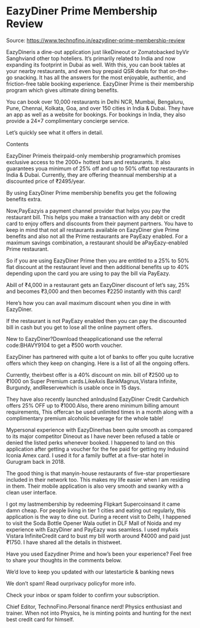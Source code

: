 # EazyDiner Prime Membership Review

Source: https://www.technofino.in/eazydiner-prime-membership-review

EazyDineris a dine-out application just likeDineout or Zomatobacked byVir Sanghviand other top hoteliers. It’s primarily related to India and now expanding its footprint in Dubai as well. With this, you can book tables at your nearby restaurants, and even buy prepaid QSR deals for that on-the-go snacking. It has all the answers for the most enjoyable, authentic, and friction-free table booking experience. EazyDiner Prime is their membership program which gives ultimate dining benefits.

You can book over 10,000 restaurants in Delhi NCR, Mumbai, Bengaluru, Pune, Chennai, Kolkata, Goa, and over 150 cities in India & Dubai. They have an app as well as a website for bookings. For bookings in India, they also provide a 24×7 complimentary concierge service.

Let’s quickly see what it offers in detail.

Contents

EazyDiner Primeis theirpaid-only membership programwhich promises exclusive access to the 2000+ hottest bars and restaurants. It also guarantees youa minimum of 25% off and up to 50% offat top restaurants in India & Dubai. Currently, they are offering theannual membership at a discounted price of ₹2495/year.

By using EazyDiner Prime membership benefits you get the following benefits extra.

Now,PayEazyis a payment channel provider that helps you pay the restaurant bill. This helps you make a transaction with any debit or credit card to enjoy offers and discounts from their payment partners. You have to keep in mind that not all restaurants available on EazyDiner give Prime benefits and also not all the Prime restaurants are PayEazy enabled. For a maximum savings combination, a restaurant should be aPayEazy-enabled Prime restaurant.

So if you are using EazyDiner Prime then you are entitled to a 25% to 50% flat discount at the restaurant level and then additional benefits up to 40% depending upon the card you are using to pay the bill via PayEazy.

Abill of ₹4,000 in a restaurant gets an EazyDiner discount of let’s say, 25% and becomes ₹3,000 and then becomes ₹2250 instantly with this card!

Here’s how you can avail maximum discount when you dine in with EazyDiner.

If the restaurant is not PayEazy enabled then you can pay the discounted bill in cash but you get to lose all the online payment offers.

New to EazyDiner?Download theapplicationand use the referral code:BHAVY9104 to get a ₹500 worth voucher.

EazyDiner has partnered with quite a lot of banks to offer you quite lucrative offers which they keep on changing. Here is a list of all the ongoing offers.

Currently, theirbest offer is a 40% discount on min. bill of ₹2500 up to ₹1000 on Super Premium cards.LikeAxis BankMagnus,Vistara Infinite, Burgundy, andReservewhich is usable once in 15 days.

They have also recently launched anIndusInd EazyDiner Credit Cardwhich offers 25% OFF up to ₹1000.Also, there areno minimum billing amount requirements, This offercan be used unlimited times in a month along with a complimentary premium alcoholic beverage for the whole table!

Mypersonal experience with EazyDinerhas been quite smooth as compared to its major competitor Dineout as I have never been refused a table or denied the listed perks whenever booked. I happened to land on this application after getting a voucher for the fee paid for getting my Indusind Iconia Amex card. I used it for a family buffet at a five-star hotel in Gurugram back in 2018.

The good thing is that manyin-house restaurants of five-star propertiesare included in their network too. This makes my life easier when I am residing in them. Their mobile application is also very smooth and swanky with a clean user interface.

I got my lastmembership by redeeming Flipkart Supercoinsand it came damn cheap. For people living in tier 1 cities and eating out regularly, this application is the way to dine out. During a recent visit to Delhi, I happened to visit the Soda Bottle Opener Wala outlet in DLF Mall of Noida and my experience with EazyDiner and PayEazy was seamless. I used myAxis Vistara InfiniteCredit card to bust my bill worth around ₹4000 and paid just ₹1750. I have shared all the details in thistweet.

Have you used Eazydiner Prime and how’s been your experience? Feel free to share your thoughts in the comments below.

We’d love to keep you updated with our latestarticle & banking news

We don’t spam! Read ourprivacy policyfor more info.

Check your inbox or spam folder to confirm your subscription.

Chief Editor, TechnoFino.Personal finance nerd! Physics enthusiast and trainer. When not into Physics, he is minting points and hunting for the next best credit card for himself.